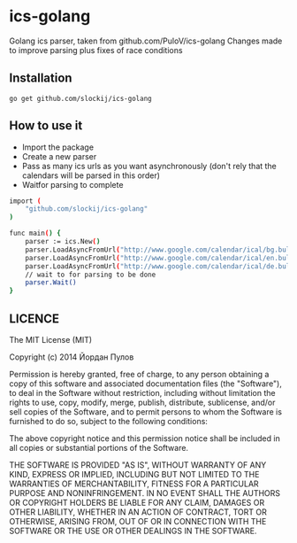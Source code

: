 # ics-golang
Golang ics parser, taken from github.com/PuloV/ics-golang
Changes made to improve parsing plus fixes of race conditions

## Installation
`go get github.com/slockij/ics-golang`

## How to use it
* Import the package
* Create a new parser
* Pass as many ics urls as you want asynchronously (don't rely that the calendars will be parsed in this order)
* Waitfor parsing to complete

```sh
import (
	"github.com/slockij/ics-golang"
)

func main() {
    parser := ics.New()
    parser.LoadAsyncFromUrl("http://www.google.com/calendar/ical/bg.bulgarian%23holiday%40group.v.calendar.google.com/public/basic.ics")
    parser.LoadAsyncFromUrl("http://www.google.com/calendar/ical/en.bulgarian%23holiday%40group.v.calendar.google.com/public/basic.ics")
    parser.LoadAsyncFromUrl("http://www.google.com/calendar/ical/de.bulgarian%23holiday%40group.v.calendar.google.com/public/basic.ics")
	// wait to for parsing to be done
	parser.Wait()
}
```

## LICENCE
The MIT License (MIT)

Copyright (c) 2014 Йордан Пулов

Permission is hereby granted, free of charge, to any person obtaining a copy
of this software and associated documentation files (the "Software"), to deal
in the Software without restriction, including without limitation the rights
to use, copy, modify, merge, publish, distribute, sublicense, and/or sell
copies of the Software, and to permit persons to whom the Software is
furnished to do so, subject to the following conditions:

The above copyright notice and this permission notice shall be included in all
copies or substantial portions of the Software.

THE SOFTWARE IS PROVIDED "AS IS", WITHOUT WARRANTY OF ANY KIND, EXPRESS OR
IMPLIED, INCLUDING BUT NOT LIMITED TO THE WARRANTIES OF MERCHANTABILITY,
FITNESS FOR A PARTICULAR PURPOSE AND NONINFRINGEMENT. IN NO EVENT SHALL THE
AUTHORS OR COPYRIGHT HOLDERS BE LIABLE FOR ANY CLAIM, DAMAGES OR OTHER
LIABILITY, WHETHER IN AN ACTION OF CONTRACT, TORT OR OTHERWISE, ARISING FROM,
OUT OF OR IN CONNECTION WITH THE SOFTWARE OR THE USE OR OTHER DEALINGS IN THE
SOFTWARE.

